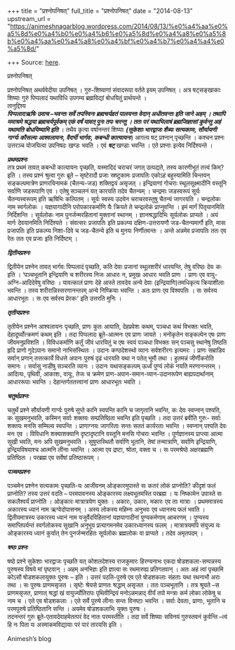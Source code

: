 +++
title = "प्रश्नोपनिषत्"
full_title = "प्रश्नोपनिषत्"
date = "2014-08-13"
upstream_url = "https://animeshnagarblog.wordpress.com/2014/08/13/%e0%a4%aa%e0%a5%8d%e0%a4%b0%e0%a4%b6%e0%a5%8d%e0%a4%a8%e0%a5%8b%e0%a4%aa%e0%a4%a8%e0%a4%bf%e0%a4%b7%e0%a4%a4%e0%a5%8d/"

+++
Source: [here](https://animeshnagarblog.wordpress.com/2014/08/13/%e0%a4%aa%e0%a5%8d%e0%a4%b0%e0%a4%b6%e0%a5%8d%e0%a4%a8%e0%a5%8b%e0%a4%aa%e0%a4%a8%e0%a4%bf%e0%a4%b7%e0%a4%a4%e0%a5%8d/).

प्रश्नोपनिषत्

प्रश्नोपनिषत् अथर्ववेदीया उपनिषत् । गुरु-शिष्याणां संवादरूपा वर्तते
इयम् उपनिषत् । अत्र षट्सङ्खाकाः शिष्याः गुरुं पिप्पलादं यथाविधि उपगम्य
ब्रह्मविद्यां बोधयितुं प्रार्थयन्ते ।  
तानुद्दिश्य  
***पिप्पलादऋषिः उवाच –भवन्तः सर्वे तपस्विनः ब्रह्मचर्यव्रतं पालयन्तः
वेदान् अधीतवन्तः इति जाने अहम् । तथापि ममाश्रमे श्रद्धया
ब्रह्मचर्यपूर्वकम् एकं वर्षं यावत् पुनः तपः चरन्तु । ततः परं यथाभिलाषं
ब्रह्मजिज्ञासां कुर्वन्तु अहं यथामति बोधयिष्यामि इति*** । तथैव कृत्वा
वर्षानन्तरं शिष्याः ***(सुकेशाः भारद्वाजः शैब्यः सत्यकामः, सौर्यायणी
गार्ग्यः कौसल्यः आश्वलायनः, वैदर्भी भार्गवः, कबन्धी कात्यायनः***) आगत्य
षट् प्रश्नान् पृच्छन्ति । कश्चन प्रश्नः उत्तरञ्च योजयित्वा उपनिषदः खण्डः
भवति । एवं ***षट्*** खण्डाः भवन्ति । एते प्रश्नाः इत्येव निर्दिश्यन्ते ।

***प्रथमप्रश्नः***  
तत्र प्रथमं तावत् कबन्धी कात्यायनः पृच्छति, यस्मादिदं चराचरं जगत्
उत्पद्यते, तस्य कारणीभूतं तत्त्वं किम्? इति । तस्य प्रश्नं श्रुत्वा
गुरुः ब्रूते – सृष्टेरादौ प्रजाः स्रष्टुकामः प्रजापतिः एकोऽहं
बहुस्यामिति चिन्तयन् सङ्कल्पमात्रेण प्राणरयिनामकं (चैतन्य-जड) शक्तिद्वयं
असृजत् । इन्द्रियाणां गोचराः स्थूलसूक्ष्मादीनि वस्तूनि सर्वाणि जडरूपाणि
एव । एतेषु सञ्चलनं यत् कारयति तदेव चैतन्यम् । चन्द्रमाः जडस्वरूपं सूर्यः
चैतन्यस्वरूपम् इति ऋषिभिः कल्पितम् । सूर्यः स्वस्य उदयेन चराचरवस्तुषु
चैतन्यं जागरयति । चन्द्रलोकः नाम स्वर्गलोकः । यज्ञयागादीनि
परोपकारकर्माणि यैः क्रियते ते चन्द्रलोकं प्राप्नुवन्ति । इमं मार्गं
पितृयानमिति निर्दिशन्ति । सूर्यलोकः नाम पुनर्जन्मरहितानां मुक्तानां
स्थानम् । ज्ञानश्रद्धादिभिः सूर्यलोकः प्राप्यते । अयं मार्गः देवयानमिति
निर्दिश्यते । संवत्सरः प्रजापतिः इति प्रकल्प्य दक्षिण-उत्तरायणौ
जड-चैतन्यमार्गौ इति, मासः प्रजापतिः इति प्रकल्प्य निशा-दिवे च जड-चैतन्ये
इति च मुनयः निर्णीतवन्तः । अन्ते अन्नमेव प्रजापतिः ततः एव रेतः ततः एव
प्रजाः इति निर्दिष्टम् ।

***द्वितीयप्रश्नः***

द्वितीयेन प्रश्नेन तावत् भार्गवः पिप्पलादं पृच्छति, कति देवाः प्रजानां
स्थूलशरीरं धारयन्ति, तेषु वरिष्ठः देवः कः इति । ‘पञ्चभूतानि इन्द्रियाणि
च शरीरस्य निजः आधारः न, प्रमुखः आधारः भवति प्राणः । प्राणः एव
वायु-अग्नि-आदिदेवेषु वरिष्ठः । यावत्कालं प्राणः देहे आस्ते तावदेव अन्ये
देवाः (इन्द्रियाणि)तमधिकृत्य क्रियाशीलाः भवन्ति । तस्य
शरीरान्निस्सरणानन्तरम् अन्ये निष्क्रियाः भवन्ति । अतः प्राणः एव
विश्वपतिः । सः सर्वस्य आधारभूतः । सः एव सर्वस्य प्रेरकः’ इति उत्तरति
मुनिः ।

***तृतीयप्रश्नः***

तृतीयेन प्रश्नेन आश्वलायनः पृच्छति, प्राणः कुतः आयाति, देहप्रवेशः कथम्,
पञ्चधा कथं विभक्तः भवति, देहादूर्घ्वोत्क्रमणं कथम् इति । तदा पिप्पलादः
ब्रूते-आत्मनः एव प्राणः जायते । मनोकृतेन सङ्कल्पेन एषः प्राणः
जीवमनुप्रविशति । विविधकर्माणि कर्तुं जीवं धारयितुं च एषः स्वयं पञ्चधा
विभक्तः सन् पञ्चसु स्थानेषु तिष्ठति हृदि प्राणो गुदेऽपानः समानो
नाभिसंस्थितः । उदानः कण्ठदेशस्थो व्यानः सर्वशरीरगः इत्यमरः । प्राणः
सम्राडिव सर्वान् प्रणान् तत्तत्कार्ये विधत्ते अपानः पुरुषं दृढं धारयति
यथा न पतेत् भूमौ तथा । हुतमन्नं जीर्णीकरोति समानः । सर्वासु नाडीषु
सञ्चरति व्यानः । उदानः यथासङ्कल्पम् ऊर्ध्वं पुण्यं लोकं नयति मरणानन्तरम्
। आदित्यः, पृथिवी, आकाशः, वायुः, तेजः च क्रमेण
प्राण-अपान-समान-व्यान-उदानरूपेण बाह्यपदार्थानाम् आधाररूपाः भवन्ति ।
देहान्तर्गततत्त्वानां प्राणः आधारभूतः भवति ।

***चतुर्थप्रश्नः***

चतुर्थे प्रश्ने सौर्यायणी गार्ग्यः पुरुषे सुप्ते कानि स्वपन्ति कानि च
जागृतानि भवन्ति, कः देवः स्वप्नान् पश्यति, कः सुखमनुभवति, कस्मिन् सर्वाः
शक्तयः सम्प्रतिष्ठिता भवन्ति इति पृच्छति । तदा उत्तरं ब्रवीति गुरुः-
सर्वाः शक्तयः मनसि सम्मिल्य स्वपन्ति । प्राणाग्नयः जागरिताः सन्तः सततं
कार्यरताः भवन्ति । स्वप्नान् पश्यति देवः मनः एव । विविधानि शक्याशक्यानि
दृष्टादृष्टानि वस्तूनि मनसि गोचराः भवन्ति । पूर्णज्ञानस्य प्राप्त्या
आत्मा सुखी भवति, मनः अपि सुखमनुभवति । सुषुप्तस्थितौ सर्वाणि भूतानि,
तेषां तन्मात्राणि, सर्वाणि इन्द्रियाणि, इन्द्रियविषयाश्च आत्मनि लीनाः
भवन्ति । आत्मा एव द्रष्टा, श्रोता, वक्ता च । सः परमश्रेष्ठे
अक्षरब्रह्मणि प्रतिष्ठितः । परब्रह्म एव सर्वेषां प्रतिष्ठारूपम् ।

***पञ्चमप्रश्नः***

पञ्चमेन प्रश्नेन सत्यकामः पृच्छति-यः आजीवनम् ओङ्कारमुपास्ते सः कतरं लोकं
प्राप्नोति? कीदृशं फलं प्राप्नोति? तस्य उत्तरं वदति – परमपावनस्य
ओङ्कारस्य लक्ष्यभूतमस्ति परब्रह्म । यः निष्कामेन उपास्ते सः सकलैश्वर्यं
प्राप्नोति । ओङ्कारः मात्रात्रयेण युक्तः । अकारः, उकारः, मकारः एव ताः
मात्राः । प्रथममात्रस्य अकारस्य ध्यानं नाम ऋग्वेदोपासनम् । अस्य लोकस्य
महिम्नः अनुभवः एव ध्यानस्य फलं भवति । द्वितीयमात्रस्य उकारस्य ध्यानं नाम
यजुर्वेदविहितानां यज्ञयागादीनां पुण्यकर्मणाम् आचरणम् । पुण्यस्य
समाप्तिपर्यन्तं स्वर्गलोकस्य सुखानि अनुभूय प्रत्यागमनमेव उकारध्यानस्य
फलम् । मात्रात्रयमपि संयुज्य यः ओङ्कारस्य ध्यानं कुर्यात् तेन
पुनर्जन्मरहितः सूर्यलोकः ब्रह्मलोकः वा प्राप्यते । तदेव अमृतपदम् ।

***षष्ठः प्रश्नः***

षष्ठे प्रश्ने सुकेशाः भारद्वाजः पृच्छति यत् कोशलदेशस्य राजकुमारः
हिरण्यनाभः एकदा षोडशकला-सम्पन्नस्य पुरुषस्य विषये मां पृष्टवान् । अहम्
अनभिज्ञः इति ज्ञात्वा सः रथमारुह्य प्रतिगतवान् । अतः अहं त्वां पृच्छामि
कोऽसौ षोडशकलायुक्तः पुरुषः – इति । उत्तरं पठति-पुरुषे एव एते षोडशकलाः
संहताः यथा रथनाभौ अराः तथा । सः पुरुषः प्राणमसृजत । सृष्टेः श्रेयसे
प्राणतः श्रद्धाम् असृजत । ततः पञ्चभूतानि । तत्र श्रूयते –स प्राणमसृजत,
प्राणात् श्रद्धां खं वायुर्ज्योतिरापः पृथिवीन्द्रियं मनोऽन्नमन्नाद्
वीर्यं तपो मन्त्राः कर्म लोका लोकेषु च नाम च । एते एव षोडशकलाः । एते
सर्वे पुरुषे लीनाः सन्तः विनष्टाः भवन्ति । सर्वाः देवताः, प्राणाः,
भूतानि च परमपुरुषे प्रतिष्ठितानि सन्ति । अयमेव षोडशकलाभिः युक्तः पुरुषः
।  
तदनन्तरं गुरुः ब्रूते-एतावदेवाहमेतत्परं वेद नातः परमस्तीति । तदा सर्वे
शिष्याः सविनयं गुरुस्तवनं कुर्वन्ति –त्वं हि नः पिता यः अस्माकमविद्यायाः
परं पारं तारयसि इति ।

Animesh’s blog

